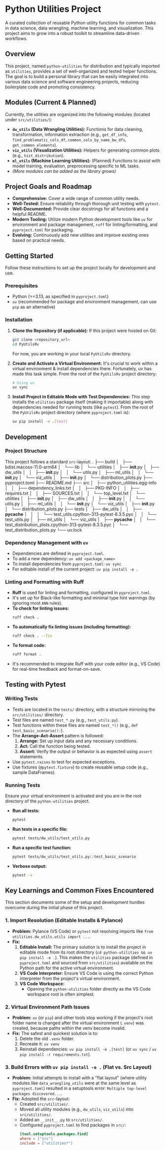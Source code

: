 # Python Utilities Project

A curated collection of reusable Python utility functions for common tasks in data science, data wrangling, machine learning, and visualization. This project aims to grow into a robust toolkit to streamline data-driven workflows.

## Overview

This project, named `python-utilities` for distribution and typically imported as `utilities`, provides a set of well-organized and tested helper functions. The goal is to build a personal library that can be easily integrated into various data science and software engineering projects, reducing boilerplate code and promoting consistency.

## Modules (Current & Planned)

Currently, the utilities are organized into the following modules (located under `src/utilities/`):

* **`dw_utils` (Data Wrangling Utilities):** Functions for data cleaning, transformation, information extraction (e.g., `get_df_info`, `find_problematic_cols_df`, `common_cols_by_name_bw_dfs`, `get_common_elements`).
* **`viz_utils` (Visualization Utilities):** Helpers for generating common plots (e.g., `hist_distribution`).
* **`ml_utils` (Machine Learning Utilities):** (Planned) Functions to assist with model training, evaluation, preprocessing specific to ML tasks.
* *(More modules can be added as the library grows)*

## Project Goals and Roadmap

* **Comprehensive:** Cover a wide range of common utility needs.
* **Well-Tested:** Ensure reliability through thorough unit testing with `pytest`.
* **Well-Documented:** Provide clear docstrings for all functions and a helpful README.
* **Modern Tooling:** Utilize modern Python development tools like `uv` for environment and package management, `ruff` for linting/formatting, and `pyproject.toml` for packaging.
* **Evolving:** Continuously add new utilities and improve existing ones based on practical needs.

## Getting Started

Follow these instructions to set up the project locally for development and use.

### Prerequisites

* Python (>=3.13, as specified in `pyproject.toml`)
* `uv` (recommended for package and environment management, can use `pip` as an alternative)

### Installation

1.  **Clone the Repository (if applicable):**
    If this project were hosted on Git:
    ```bash
    git clone <repository_url>
    cd PyUtilsRv
    ```
    For now, you are working in your local `PyUtilsRv` directory.

2.  **Create and Activate a Virtual Environment:**
    It's crucial to work within a virtual environment & install dependencies there. Fortunately, uv has made this task simple. From the root of the `PyUtilsRv` project directory:
    ```bash
    # Using uv
    uv sync
    ```

3.  **Install Project in Editable Mode with Test Dependencies:**
    This step installs the `utilities` package itself (making it importable) along with dependencies needed for running tests (like `pytest`).
    From the root of the `PyUtilsRv` project directory (where `pyproject.toml` is):
    ```bash
    uv pip install -e .[test]
    ```

## Development

### Project Structure

This project follows a standard `src`-layout:
.
├── build
│   ├── bdist.macosx-11.0-arm64
│   └── lib
│       └── utilities
│           ├── __init__.py
│           ├── dw_utils
│           │   ├── __init__.py
│           │   └── utils.py
│           ├── ml_utils
│           │   └── __init__.py
│           └── viz_utils
│               ├── __init__.py
│               └── distribution_plots.py
├── pyproject.toml
├── README.md
├── src
│   ├── python_utilities.egg-info
│   │   ├── dependency_links.txt
│   │   ├── PKG-INFO
│   │   ├── requires.txt
│   │   ├── SOURCES.txt
│   │   └── top_level.txt
│   └── utilities
│       ├── __init__.py
│       ├── dw_utils
│       │   ├── __init__.py
│       │   └── utils.py
│       ├── ml_utils
│       │   └── __init__.py
│       └── viz_utils
│           ├── __init__.py
│           └── distribution_plots.py
├── tests
│   ├── dw_utils
│   │   ├── __pycache__
│   │   │   └── test_utils.cpython-313-pytest-8.3.5.pyc
│   │   └── test_utils.py
│   ├── ml_utils
│   └── viz_utils
│       ├── __pycache__
│       │   └── test_distribution_plots.cpython-313-pytest-8.3.5.pyc
│       └── test_distribution_plots.py
└── uv.lock


### Dependency Management with `uv`

* Dependencies are defined in `pyproject.toml`.
* To add a new dependency: `uv add <package_name>`
* To install dependencies from `pyproject.toml`: `uv sync`
* For editable install of the current project: `uv pip install -e .`

### Linting and Formatting with Ruff

* **Ruff** is used for linting and formatting, configured in `pyproject.toml`.
* It's set up for Black-like formatting and minimal type hint warnings (by ignoring most `ANN` rules).
* **To check for linting issues:**
    ```bash
    ruff check .
    ```
* **To automatically fix linting issues (including formatting):**
    ```bash
    ruff check . --fix
    ```
* **To format code:**
    ```bash
    ruff format .
    ```
* It's recommended to integrate Ruff with your code editor (e.g., VS Code) for real-time feedback and format-on-save.

## Testing with Pytest

### Writing Tests

* Tests are located in the `tests/` directory, with a structure mirroring the `src/utilities/` directory.
* Test files are named `test_*.py` (e.g., `test_utils.py`).
* Test functions within these files are named `test_*()` (e.g., `def test_basic_scenario():`).
* The **Arrange-Act-Assert** pattern is followed:
    1.  **Arrange:** Set up input data and any necessary conditions.
    2.  **Act:** Call the function being tested.
    3.  **Assert:** Verify the output or behavior is as expected using `assert` statements.
* Use `pytest.raises` to test for expected exceptions.
* Use fixtures (`@pytest.fixture`) to create reusable setup code (e.g., sample DataFrames).

### Running Tests

Ensure your virtual environment is activated and you are in the root directory of the `python-utilities` project.

* **Run all tests:**
    ```bash
    pytest
    ```
* **Run tests in a specific file:**
    ```bash
    pytest tests/dw_utils/test_utils.py
    ```
* **Run a specific test function:**
    ```bash
    pytest tests/dw_utils/test_utils.py::test_basic_scenario
    ```
* **Verbose output:**
    ```bash
    pytest -v
    ```

## Key Learnings and Common Fixes Encountered

This section documents some of the setup and development hurdles overcome during the initial phase of this project.

### 1. Import Resolution (Editable Installs & Pylance)

* **Problem:** Pylance (VS Code) or `pytest` not resolving imports like `from utilities.dw_utils.utils import ...`.
* **Fix:**
    1.  **Editable Install:** The primary solution is to install the project in editable mode from its root directory (`cd python-utilities && uv pip install -e .`). This makes the `utilities` package (defined in `pyproject.toml` and sourced from `src/utilities`) available on the Python path for the active virtual environment.
    2.  **VS Code Interpreter:** Ensure VS Code is using the correct Python interpreter from the project's virtual environment.
    3.  **VS Code Workspace:**
        * Opening the `python-utilities` folder directly as the VS Code workspace root is often simplest.

### 2. Virtual Environment Path Issues

* **Problem:** `uv` (or `pip`) and other tools stop working if the project's root folder name is changed after the virtual environment (`.venv`) was created, because paths within the venv become invalid.
* **Fix:** The safest and quickest solution is to:
    1.  Delete the old `.venv` folder.
    2.  Recreate it: `uv venv`
    3.  Reinstall dependencies: `uv pip install -e .[test]` (or `uv sync` / `uv pip install -r requirements.txt`).

### 3. Build Errors with `uv pip install -e .` (Flat vs. Src Layout)

* **Problem:** Initial attempts to install with a "flat layout" (where utility modules like `data_wrangling_utils` were at the same level as `pyproject.toml`) resulted in a setuptools error: `Multiple top-level packages discovered...`.
* **Fix:** Adopted the `src`-layout:
    * Created `src/utilities/`.
    * Moved all utility modules (e.g., `dw_utils`, `viz_utils`) into `src/utilities/`.
    * Added an `__init__.py` to `src/utilities/`.
    * Configured `pyproject.toml` to find packages in `src/`:
        ```toml
        [tool.setuptools.packages.find]
        where = ["src"]
        include = ["utilities*"]
        ```
